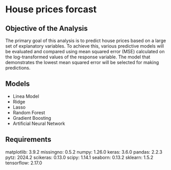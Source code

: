 # House prices forcast
## Objective of the Analysis
The primary goal of this analysis is to predict house prices based on a large set of explanatory variables. To achieve this, various predictive models will be evaluated and compared using mean squared error (MSE) calculated on the log-transformed values of the response variable. The model that demonstrates the lowest mean squared error will be selected for making predictions.

## Models
- Linea Model
- Ridge
- Lasso
- Random Forest
- Gradient Boosting
- Artificial Neural Network

## Requirements 
matplotlib: 3.9.2
missingno: 0.5.2
numpy: 1.26.0
keras: 3.6.0
pandas: 2.2.3
pytz: 2024.2
scikeras: 0.13.0
scipy: 1.14.1
seaborn: 0.13.2
sklearn: 1.5.2
tensorflow: 2.17.0